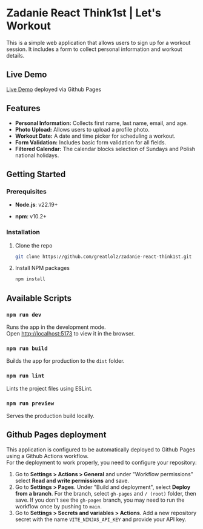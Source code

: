 # Zadanie React Think1st | Let's Workout

This is a simple web application that allows users to sign up for a workout session. It includes a form to collect personal information and workout details.

## Live Demo

[Live Demo](https://greatlolz.github.io/zadanie-react-think1st/) deployed via Github Pages

## Features

*   **Personal Information:** Collects first name, last name, email, and age.
*   **Photo Upload:** Allows users to upload a profile photo.
*   **Workout Date:** A date and time picker for scheduling a workout.
*   **Form Validation:** Includes basic form validation for all fields.
*   **Filtered Calendar:** The calendar blocks selection of Sundays and Polish national holidays.

## Getting Started

### Prerequisites

* **Node.js**: v22.19+

* **npm**: v10.2+

### Installation

1.  Clone the repo
    ```sh
    git clone https://github.com/greatlolz/zadanie-react-think1st.git
    ```
2.  Install NPM packages
    ```sh
    npm install
    ```

## Available Scripts

### `npm run dev`

Runs the app in the development mode.\
Open [http://localhost:5173](http://localhost:5173) to view it in the browser.

### `npm run build`

Builds the app for production to the `dist` folder.

### `npm run lint`

Lints the project files using ESLint.

### `npm run preview`

Serves the production build locally.

## Github Pages deployment

This application is configured to be automatically deployed to Github Pages using a Github Actions workflow.\
For the deployment to work properly, you need to configure your repository:

1.  Go to **Settings > Actions > General** and under "Workflow permissions" select **Read and write permissions** and save.
2.  Go to **Settings > Pages**. Under "Build and deployment", select **Deploy from a branch**. For the branch, select `gh-pages` and `/ (root)` folder, then save. If you don't see the `gh-pages` branch, you may need to run the workflow once by pushing to `main`.
3.  Go to **Settings > Secrets and variables > Actions**. Add a new repository secret with the name `VITE_NINJAS_API_KEY` and provide your API key.